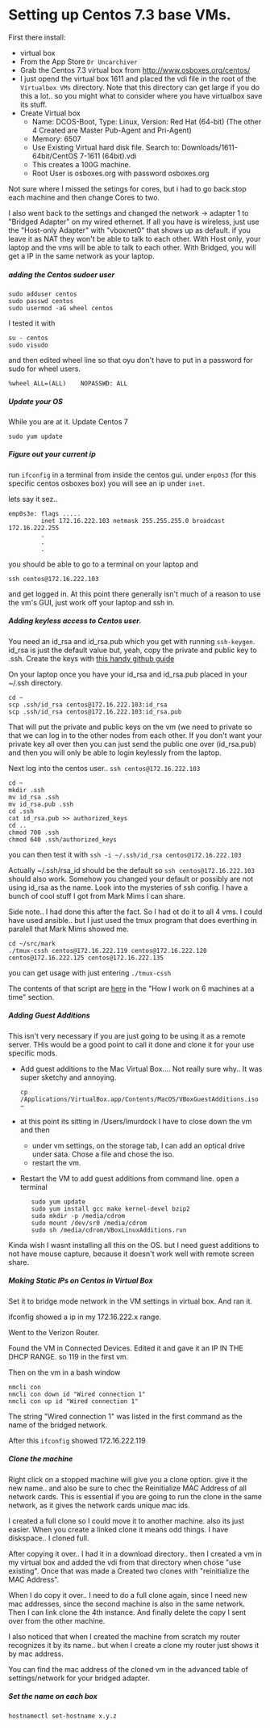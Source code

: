 # Setting up Centos 7.3 base VMs.

First there install: 

 * virtual box
 * From the App Store `Dr Uncarchiver`
 * Grab the Centos 7.3 virtual box from http://www.osboxes.org/centos/
 * I just opend the virtual box 1611 and placed the vdi file in the root of
   the `Virtualbox VMs` directory.  Note that this directory can get
   large if you do this a lot.. so you might what to consider where
   you have virtualbox save its stuff.
 * Create Virtual box
    * Name: DCOS-Boot,  Type: Linux, Version: Red Hat (64-bit)  (The other 4 Created are Master Pub-Agent and Pri-Agent)
    * Memory: 6507
    * Use Existing Virtual hard disk file. Search to:  Downloads/1611-64bit/CentOS 7-1611 (64bit).vdi
    * This creates a 100G machine. 
    * Root User is osboxes.org with password osboxes.org

Not sure where I missed the setings for cores, but i had to go back.stop each machine and then change Cores 
to two.

I also went back to the settings and changed the network -> adapter 1 to "Bridged Adapter"
on my wired ethernet.  If all you have is wireless, just use the
"Host-only Adapter" with "vboxnet0" that shows up as default. if you leave it as NAT
they won't be able to talk to each other.  With Host only, your laptop and the
vms will be able to talk to each other.  With Bridged, you will get a IP
in the same network as your laptop.




    
##### adding the Centos sudoer user

    sudo adduser centos
    sudo passwd centos
    sudo usermod -aG wheel centos
    
I tested it with 
    
    su - centos
    sudo visudo
    
and then edited wheel line so that oyu don't have to put in a password for sudo for wheel users. 

    %wheel ALL=(ALL)    NOPASSWD: ALL

##### Update your OS

While you are at it. Update Centos 7

    sudo yum update


##### Figure out your current ip

run `ifconfig` in a terminal from inside the centos gui.  under `enp0s3`
(for this specific centos osboxes box)  you will see an ip under `inet`.

lets say it sez..

    emp0s3e: flags .....
             inet 172.16.222.103 netmask 255.255.255.0 broadcast 172.16.222.255
             .
             .
             .

you should be able to go to a terminal on your laptop and

    ssh centos@172.16.222.103

and get logged in.  At this point there generally isn't much of a reason to use
the vm's GUI, just work off your laptop and ssh in.

##### Adding keyless access to Centos user. 

You need an id_rsa and id_rsa.pub which you get with running `ssh-keygen`. id_rsa is
just the default value but, yeah, copy the private and public key to .ssh.  Create
the keys with [this handy github guide](https://help.github.com/articles/generating-a-new-ssh-key-and-adding-it-to-the-ssh-agent/)

On your laptop once you have your id_rsa and id_rsa.pub placed in your
~/.ssh directory.

    cd ~
    scp .ssh/id_rsa centos@172.16.222.103:id_rsa
    scp .ssh/id_rsa centos@172.16.222.103:id_rsa.pub

That will put the private and public keys on the vm (we need to private so
that we can log in to the other nodes from each other.  If you don't want
your private key all over then you can just send the public one over (id_rsa.pub)
and then you will only be able to login keylessly from the laptop.

Next log into the centos user.. `ssh centos@172.16.222.103`

    cd ~
    mkdir .ssh
    mv id_rsa .ssh
    mv id_rsa.pub .ssh
    cd .ssh
    cat id_rsa.pub >> authorized_keys
    cd ..
    chmod 700 .ssh
    chmod 640 .ssh/authorized_keys

you can then test it with `ssh -i ~/.ssh/id_rsa centos@172.16.222.103`

Actually ~/.ssh/rsa_id should be the default so `ssh centos@172.16.222.103`
should also work.  Somehow you changed your default or possibly are not using id_rsa
as the name.  Look into the mysteries of ssh config.  I have a bunch of
cool stuff I got from Mark Mims I can share.

Side note.. I had done this after the fact. So I had ot do it to all 4 vms.  I could have used 
ansible.. but I just used the tmux program that does everthing in paralell that Mark Mims showed me.

    cd ~/src/mark
    ./tmux-cssh centos@172.16.222.119 centos@172.16.222.120 centos@172.16.222.125 centos@172.16.222.135
    
you can get usage with just entering `./tmux-cssh`

The contents of that script are [here](notes-on-centos7-nuc.md) in the "How I work on 6 machines at a time"
section. 

##### Adding Guest Additions

This isn't very necessary if you are just going to be using it as a remote server. THis would be a
good point to call it done and clone it for your use specific mods.

 * Add guest additions to the Mac Virtual Box....  Not really sure why.. It was super sketchy and annoying.

       cp /Applications/VirtualBox.app/Contents/MacOS/VBoxGuestAdditions.iso ~

 * at this point its sitting in /Users/lmurdock  I have to close down the vm and then
    * under vm settings, on the storage tab,  I can add an optical drive under sata.
      Chose a file and chose the iso.
    * restart the vm.  
 * Restart the VM to add guest additions from command line. open a terminal
       
          sudo yum update
          sudo yum install gcc make kernel-devel bzip2
          sudo mkdir -p /media/cdrom
          sudo mount /dev/sr0 /media/cdrom
          sudo sh /media/cdrom/VBoxLinuxAdditions.run

Kinda wish I wasnt installing all this on the OS.  but I need guest additions to not have mouse capture, 
because it doesn't work well with remote screen share.


##### Making Static IPs on Centos in Virtual Box

Set it to bridge mode network in the VM settings in virtual box. And ran it. 

ifconfig showed a ip in my 172.16.222.x range.

Went to the Verizon Router.  

Found the VM in Connected Devices.  Edited it and gave it an IP IN THE DHCP RANGE.  so 119 in the first vm.  

Then on the vm in a bash window

    nmcli con
    nmcli con down id "Wired connection 1" 
    nmcli con up id "Wired connection 1"
    
The string "Wired connection 1" was listed in the first command as the name of the bridged network. 

After this `ifconfig` showed 172.16.222.119 


    
##### Clone the machine

Right click on a stopped machine will give you a clone option. give it the new name.. and also be sure 
to chec the Reinitialize MAC Address of all network cards.  This is essential if you are going to run 
the clone in the same network, as it gives the network cards unique mac ids.

I created a full clone so I could move it to another machine. also its just easier. When you create a linked 
clone it means odd things.  I have diskspace.. I cloned full.

After copying it over.. I had it in a download directory.. then I created a vm in my virtual box and added the 
vdi from that directory when chose "use existing".  Once that was made a Created two clones with "reinitialize
the MAC Address".

When I do copy it over.. I need to do a full clone again, since I need new mac addresses, since the second 
machine is also in the same network.  Then I can link clone the 4th instance. And finally delete the copy 
I sent over from the other machine. 

I also noticed that when I created the machine from scratch my router recognizes it by its name.. but when I 
create a clone my router just shows it by mac address. 

You can find the mac address of the cloned vm in the advanced table of settings/network for your 
bridged adapter. 


#####  Set the name on each box

    hostnamectl set-hostname x.y.z
    
